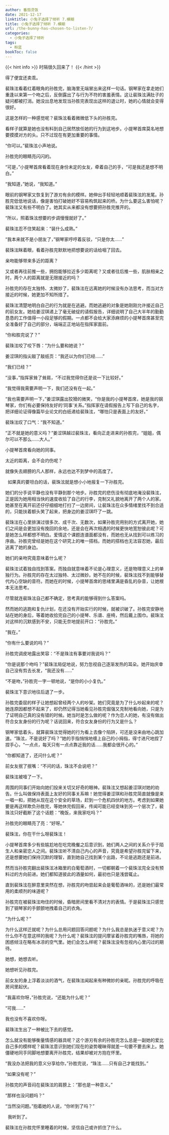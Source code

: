 ```yaml
---
author: 番茄烫饭
date: 2021-12-17
linktitle: 小兔子选择了倾听 7.模糊
title: 小兔子选择了倾听 7.模糊
url: /the-bunny-has-chosen-to-listen-7/
categories:
  - 小兔子选择了倾听
tags:
  - 粉蓝
bookToc: false
---
```


{{< hint info >}}
时隔很久回来了！
{{< /hint >}}

<!--more-->



得了便宜还卖乖。
 


裴珠泫看着红着眼角的孙胜完，脑海里无端冒出来这样一句话。钢琴家在拿走她们重逢以来第一个吻之后，反倒露出了与行为不符的害羞表情。这让裴珠泫满肚子的疑问都被打消。她没出息地发现当孙胜完表现出这样的退让时，她的心情就会变得很好。

这是怎样的一种感觉呢？裴珠泫看着微微低下头的孙胜完。

看样子就算是她也没有料到自己居然放任她的行为到这地步。小提琴首席莫名地想要摸摸对方的头。只不过现在有更加重要的事情。

“你可以。”裴珠泫小声地说。

孙胜完的眼睛亮闪闪的。

“可是，”小提琴首席看着现在身份未定的女友，牵着自己的手，“可是我还是想不明白。”

“我知道，”她说，“我知道。”

眼前的钢琴家又恢复到了游刃有余的模样。她伸出手轻轻地顺着裴珠泫的发尾。孙胜完低低地说话，像是害怕打破她好不容易构筑起来的桥。为什么要这么害怕呢？裴珠泫又有些不明白了。她其实从来都没有想要把孙胜完推开的。

“所以，照着珠泫想要的步调慢慢就好了。”

裴珠泫忍不住笑起来：“装什么成熟。”

“我本来就不是小朋友了，”钢琴家哼哼着反驳，“只是你太……”

裴珠泫眯着眼，看着孙胜完默默地把想要说的话给咽了回去。
 


亲吻能够带来多近的距离？

又或者再往前推一些，拥抱能够拉近多少距离呢？又或者往后推一些，肌肤相亲之时，两个人的距离就是无限接近的吗？

孙胜完的存在太独特、太微妙了，裴珠泫在远离她的时候没有办法思考，而当对方接近的时候，她更加不知所措了。

裴珠泫清楚地明白自己的行为就是在逃避。而她逃避的对象是她刚刚允许接近自己的前女友。她给姜涩琪递上了毫无破绽的请假报告，详细说明了自己大半年的勤勤恳恳的工作值得一小段足够的假期。一点都不会给大家添麻烦的小提琴首席甚至完全准备好了自己的部分，端端正正地站在指挥家面前。

“你和胜完说了？”

裴珠泫咬了咬下唇：“为什么要和她说？”

姜涩琪的指尖敲了敲纸页：“我还以为你们已经……”

“我们已经？”

“没事，”指挥家耸了耸肩，“不过我觉得你还是说一下比较好。”

“我觉得我需要声明一下，我们还没有在一起。”

“我也需要声明一下，”姜涩琪露出狡猾的微笑，“你是我的小提琴首席，她是我的钢琴家，你们有必要保持友好的‘同事’关系。”指挥家在请假报告上写下自己的名字，把详细论证得像篇毕业论文的白纸递给裴珠泫，“哪怕只是表面上的友好。”

裴珠泫叹了口气：“我不知道。”

“正不就是她的意义吗？”姜涩琪越过裴珠泫，看向正走进来的孙胜完，“姐姐，偶尔可以不那么……大人。”

小提琴首席看向她的同事。
 


太近的距离，会不会灼伤呢？

就像失去翅膀的凡人那样，永远也达不到梦中的高度了。


 
如果真的要坦白的话，裴珠泫就是想小小地报复一下孙胜完。

她们的分手说平静也没有平静到那个地步。孙胜完的悲伤没有彻底地淹没裴珠泫，正是因为她用相当快的速度收拾了自己的行李，克制又礼貌地离开了两个人的家。她甚至在离开前还仔仔细细地打扫了一边房间，让裴珠泫在众多情绪里找不到合适的，只能扶着额头笑了起来，把身边的姜涩琪吓了一跳。

裴珠泫在心里排演过很多次、成千次、无数次，如果孙胜完用别的方式离开她，她们之间是会更加没有挽回的余地，还是会在再次相遇的时候更快地宽恕彼此呢？可是她怎么样都想不明白。爱情这个课题连谱面都没有，而她也无从找到可以练习的序曲。孙胜完曾经是她在这个研究上的唯一搭档，而她的搭档也无法容忍她，最后逃离了她的身边。

她们的亲吻究竟意味着什么呢？

裴珠泫试着独自找到答案。而独自就意味着不论是心理意义，还是物理意义上的单独行为。孙胜完的存在太过独特、太过微妙。她不在的时候，裴珠泫找不到能够替代内心空缺的音符。而她在的时候，小提琴首席的思绪里满是昏乱的杂音，让她根本无法思考。

尽管就连裴珠泫自己都不确定，思考真的能够得到什么答案吗。

然而她的逃跑和复仇计划，在还没有开始实行的时候，就被识破了。孙胜完安静地站在她的身后，等着她收拾完自己的小提琴、乐谱、座椅，然后戴上围巾。裴珠泫对这样的沉默感到不安，只能无奈地提前开口：“孙胜完。”

“我在。”

“你有什么要说的吗？”

孙胜完调皮地露出笑容：“不是珠泫有事要对我说吗？”

“你是说那个吻吗？”裴珠泫局促地说，努力忽视自己逐渐发热的耳朵。她开始庆幸自己没有剪去长发，“我还没有……”

“不是吻，”孙胜完一字一顿地说，“是你的小小复仇。”

裴珠泫下意识地往后退了一步。

孙胜完委屈的样子让她想起曾经两个人的吵架。她们究竟是为了什么吵起来的呢？她连原因都想不起来了，却仍然记得当她看见孙胜完倔强又克制地看向她，只是为了证明自己真的没有错的时候。她当时是怎么做的呢？作为恋人的她，有没有做出符合女友身份的行为呢？话说回来，符合女友身份的行为又是什么？

钢琴家低着头，就算裴珠泫觉得她的行为看上去像个陷阱，可还是没来由地心跳加速。“珠泫，不是说好了吗？”她的手指悄悄地缠上自己的小拇指，得寸进尺地捏了捏手心，“一点点，每天只有一点点靠近我的话……我都会很开心的。”

“你都知道了，还问什么呢？”

前女友抿了抿嘴：“不问的话，珠泫不会说吧？”

裴珠泫被噎了一下。

周围的同事们开始向她们投来关切又好奇的眼神。裴珠泫又想起姜涩琪对她的劝告。什么叫做保持表面上友好的同事关系嘛！她觉得姜涩琪和孙胜完简直就像是来一唱一和，把她从现在这个安全的草场，赶到一个危机四伏的地方。考虑到如果她要是再这样欺负孙胜完，等她休完假回来，传闻可能已经变味到另一个层次了，裴珠泫只好截断了这个话题：“晚饭，来我家吃吗？”

孙胜完的眼睛亮了亮：“好呀。”
 


裴珠泫，你在干什么呀裴珠泫！

小提琴首席多少有些尴尬地在吃完晚餐之后意识到，她们两人之间的关系介乎于陌生人和亲密恋人之间。裴珠泫听不清自己内心的声音，究竟是希望孙胜完留下来，还是想要她们保持沉默的理智，直到她自己找到某个出路，不论是逃跑还是前进。

然而当孙胜完翻出裴珠泫冰箱里的白葡萄酒时，一切都朝着一个裴珠泫完全没有预料过的方向前进。她们都知道彼此的酒量如何，最初也只是浅尝辄止。

直到裴珠泫在醉意里突然在想，孙胜完的吻尝起来会是葡萄酒味的，还是她们最常用的柔顺剂的味道呢？

孙胜完在被裴珠泫吻住的时候，昏暗房间里看不清对方的表情。于是裴珠泫只感觉到了钢琴家的手颤颤地拽着自己的衣角。

“为什么呢？”

为什么这样迁就呢？为什么总用问题回答问题呢？为什么我总是执迷于意义呢？为什么你不在意这样的我呢？为什么呢？裴珠泫的提问摩挲着孙胜完的嘴唇，将她的困惑倾注在略有冰凉的空气里。她们会怎么样呢？裴珠泫没有忽视内心里闪过的期待。

她想，她想去听。

她想听见孙胜完。

前女友的身上浮着淡淡的酒气，在裴珠泫闻起来有种微妙的亲昵。孙胜完的呼吸在房间里起伏。

“我喜欢你呀，”孙胜完说，“还能为什么呢？”

“可我……”

我也没有不喜欢你呀。

裴珠泫生出了一种被比下去的感觉。

怎么就没有能够衡量情感的器具呢？这个游刃有余的孙胜完怎么总是一副她的爱比自己多的模样呢？裴珠泫意识到她们现在的姿势暧昧得就差一句要不要去床上。她僵硬地同手同脚地想要离开孙胜完，结果却被对方抱在怀里。

“我没办法把我的意义分享给你，”孙胜完说，“珠泫……只有自己才能找到。”

“如果没有呢？”

孙胜完的声音闷在裴珠泫的肩膀上：“那也是一种意义。”

“那样也没问题吗？”

“当然没问题。”抱着她的人说，“你听到了吗？”


 
我听到了。

裴珠泫在孙胜完怀里睡着的时候，坚信自己或许抓住了什么。
